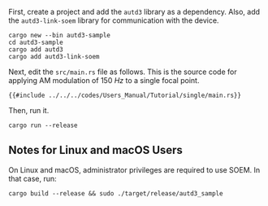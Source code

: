 First, create a project and add the `autd3` library as a dependency.
Also, add the `autd3-link-soem` library for communication with the device.

```shell
cargo new --bin autd3-sample
cd autd3-sample
cargo add autd3
cargo add autd3-link-soem
```

Next, edit the `src/main.rs` file as follows.
This is the source code for applying AM modulation of $\SI{150}{Hz}$ to a single focal point.

```rust,should_panic,name=main.rs,edition2024
{{#include ../../../codes/Users_Manual/Tutorial/single/main.rs}}
```

Then, run it.

```shell
cargo run --release
```

## Notes for Linux and macOS Users

On Linux and macOS, administrator privileges are required to use SOEM.
In that case, run:
```shell
cargo build --release && sudo ./target/release/autd3_sample
```
